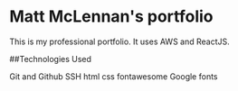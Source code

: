 # Matt McLennan's portfolio

This is my professional portfolio. It uses AWS and ReactJS.


##Technologies Used

Git and Github
SSH
html
css
fontawesome
Google fonts
